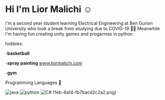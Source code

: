 # Hi I'm Lior Malichi :relaxed:
I'm  a second year student learning Electrical Engineering at Ben Gurion University who took a break from studying due to COVID-19 :man_student:
Meanwhile I'm having fun creating unity games and progarmas in python

hobbies:

-**basketball** 

-**spray painting** www.liormalichi.com

-**gym**

Programming Languages :love_you_gesture:


![java](https://user-images.githubusercontent.com/63522056/117112921-741fbe80-ad92-11eb-96ef-456f7eff791a.png)
![python](https://user-images.githubusercontent.com/63522056/117112947-7c77f980-ad92-11eb-9a0a-083c7ea9ab0e.png)
![C#](https://user-images.githubusercontent.com/63522056/117117826-a7fde280-ad98-11eb-8f2f-a7cd368df866.png)
11eb-8a14-fb7bacd2c2a2.png)
